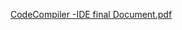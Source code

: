 [CodeCompiler -IDE final Document.pdf](https://github.com/user-attachments/files/20119019/CodeCompiler.-IDE.final.Document.pdf)
